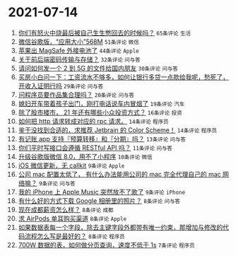 # 2021-07-14

1. [你们有怒火中烧最后被自己生生憋回去的时候吗？](https://www.v2ex.com/t/789418) `65条评论` `生活`
1. [微信谷歌版，“应用大小”568M](https://www.v2ex.com/t/789383) `51条评论` `微信`
1. [苹果出 MagSafe 外接电池了](https://www.v2ex.com/t/789390) `44条评论` `Apple`
1. [关于前后端密码传输与存储？](https://www.v2ex.com/t/789385) `32条评论` `问与答`
1. [请问如何发一个 2 到 5G 的文件给国内朋友](https://www.v2ex.com/t/789447) `30条评论` `问与答`
1. [买房小白问一下：工资流水不够多，如何让银行多贷一点款给我呢，愁死了，开收入证明行吗](https://www.v2ex.com/t/789419) `29条评论` `问与答`
1. [问程序员要作品集合理吗？](https://www.v2ex.com/t/789391) `20条评论` `问与答`
1. [媳妇开车带着孩子出门，刚打电话说车内冒烟了](https://www.v2ex.com/t/789439) `19条评论` `汽车`
1. [除了股市楼市， 21 年还有哪些小众投资方式？](https://www.v2ex.com/t/789395) `16条评论` `投资`
1. [如何把 http 请求转成对应的 rpc 请求。](https://www.v2ex.com/t/789425) `14条评论` `程序员`
1. [鉴于没找到合适的，求推荐 Jetbrain 的 Color Scheme！](https://www.v2ex.com/t/789415) `14条评论` `程序员`
1. [有记账 app 支持『预算转移』和『分期』吗？](https://www.v2ex.com/t/789393) `13条评论` `问与答`
1. [你们平时写接口会遵循 RESTful API 吗？](https://www.v2ex.com/t/789400) `11条评论` `问与答`
1. [升级谷歌版微信 8.0，用不了小程序](https://www.v2ex.com/t/789389) `10条评论` `微信`
1. [iOS 微信更新，无 callkit](https://www.v2ex.com/t/789445) `9条评论` `Apple`
1. [公司 mac 配置太低了， 有什么办法能用公司的 mac 完全代理自己的 mac 网络嘛？](https://www.v2ex.com/t/789430) `9条评论` `问与答`
1. [我的 iPhone 上 Apple Music 突然放不了歌了](https://www.v2ex.com/t/789429) `9条评论` `iPhone`
1. [有什么好的方式下载 Google 相册里的照片？](https://www.v2ex.com/t/789427) `8条评论` `问与答`
1. [现在成都薪资怎么样？](https://www.v2ex.com/t/789396) `8条评论` `成都`
1. [求 AirPods 单耳购买渠道](https://www.v2ex.com/t/789392) `8条评论` `Apple`
1. [如果数据表每一个字段，除去主键字段外都带有唯一约束，那增加与修改的代码流程怎么写是最好的？](https://www.v2ex.com/t/789386) `8条评论` `程序员`
1. [700W 数据的表，如何做分页查询，速度不低于 1s](https://www.v2ex.com/t/789448) `7条评论` `程序员`

